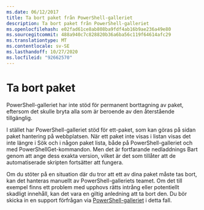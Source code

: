 ```yaml
---
ms.date: 06/12/2017
title: Ta bort paket från PowerShell-galleriet
description: Ta bort paket från PowerShell-galleriet
ms.openlocfilehash: e02fad61ce8ab808ba9fdf4ab16b9ae236a49e80
ms.sourcegitcommit: 488a940c7c828820b36a6ba56c119f64614afc29
ms.translationtype: MT
ms.contentlocale: sv-SE
ms.lasthandoff: 10/27/2020
ms.locfileid: "92662570"
---
```

# <a name="deleting-packages"></a>Ta bort paket

PowerShell-galleriet har inte stöd för permanent borttagning av paket, eftersom det skulle bryta alla som är beroende av den återstående tillgänglig.

I stället har PowerShell-galleriet stöd för ett-paket, som kan göras på sidan paket hantering på webbplatsen. När ett paket inte visas i listan visas det inte längre i Sök och i någon paket lista, både på PowerShell-galleriet och med PowerShellGet-kommandon.
Men det är fortfarande nedladdnings Bart genom att ange dess exakta version, vilket är det som tillåter att de automatiserade skripten fortsätter att fungera.

Om du stöter på en situation där du tror att ett av dina paket måste tas bort, kan det hanteras manuellt av PowerShell-galleriets teamet. Om det till exempel finns ett problem med upphovs rätts intrång eller potentiellt skadligt innehåll, kan det vara en giltig anledning att ta bort den. Du bör skicka in en support förfrågan via [PowerShell-galleriet](https://www.PowerShellGallery.com) i detta fall.
